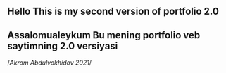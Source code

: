 ## Hello This is my second version of portfolio 2.0

## Assalomualeykum Bu mening portfolio veb saytimning 2.0 versiyasi

/*Akrom Abdulvokhidov 2021*/